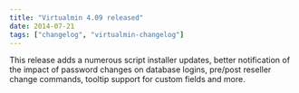 ```yaml
---
title: "Virtualmin 4.09 released"
date: 2014-07-21
tags: ["changelog", "virtualmin-changelog"]
---
```


This release adds a numerous script installer updates, better notification of the impact of password changes on database logins, pre/post reseller change commands, tooltip support for custom fields and more.
